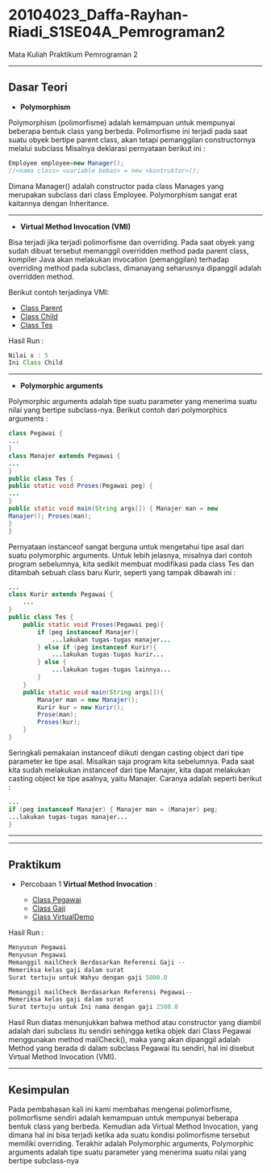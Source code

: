 # 20104023_Daffa-Rayhan-Riadi_S1SE04A_Pemrograman2
Mata Kuliah Praktikum Pemrograman 2

---

## Dasar Teori
* **Polymorphism**

Polymorphism (polimorfisme) adalah kemampuan untuk mempunyai beberapa bentuk class yang berbeda. Polimorfisme ini terjadi pada saat suatu obyek bertipe parent class, akan tetapi pemanggilan constructornya melalui subclass Misalnya deklarasi pernyataan berikut ini :
````java
Employee employee=new Manager();
//<nama class> <variable bebas> = new <kontruktor>();
````
Dimana Manager() adalah constructor pada class Manages yang merupakan subclass dari class Employee. Polymorphism sangat erat kaitannya dengan Inheritance.

---


* **Virtual Method Invocation (VMI)**

Bisa terjadi jika terjadi polimorfisme dan overriding. Pada saat obyek yang sudah dibuat tersebut memanggil overridden method pada parent class, kompiler Java akan melakukan invocation (pemanggilan) terhadap overriding method pada subclass, dimanayang seharusnya dipanggil adalah overridden method. 

Berikut contoh terjadinya VMI:
  * [Class Parent](https://github.com/Daffarr/20104023_Daffa-Rayhan-Riadi_S1SE04A_Pemrograman2/blob/modul8/src/Modul8/Percobaan/Parent.java)
  * [Class Child](https://github.com/Daffarr/20104023_Daffa-Rayhan-Riadi_S1SE04A_Pemrograman2/blob/modul8/src/Modul8/Percobaan/Child.java)
  * [Class Tes](https://github.com/Daffarr/20104023_Daffa-Rayhan-Riadi_S1SE04A_Pemrograman2/blob/modul8/src/Modul8/Percobaan/Tes.java)

  Hasil Run : 
````java
Nilai x : 5
Ini Class Child
````
---
* **Polymorphic arguments**
  
Polymorphic arguments adalah tipe suatu parameter yang menerima suatu nilai yang bertipe subclass-nya. Berikut contoh dari polymorphics arguments :
````java
class Pegawai {
...
}
class Manajer extends Pegawai {
...
}
public class Tes {
public static void Proses(Pegawai peg) {
...
}
public static void main(String args[]) { Manajer man = new
Manajer(); Proses(man);
}
}
````
Pernyataan instanceof sangat berguna untuk mengetahui tipe asal dari suatu polymorphic arguments. Untuk lebih jelasnya, misalnya dari contoh program sebelumnya, kita sedikit membuat modifikasi pada class Tes dan ditambah sebuah class baru Kurir, seperti yang tampak dibawah ini :
````java
...
class Kurir extends Pegawai {
    ...
}
public class Tes {
    public static void Proses(Pegawai peg){
        if (peg instanceof Manajer){
            ...lakukan tugas-tugas manajer...
        } else if (peg instanceof Kurir){
            ...lakukan tugas-tugas kurir...
        } else {
            ...lakukan tugas-tugas lainnya...
        }
    }
    public static void main(String args[]){
        Manajer man = new Manajer();
        Kurir kur = new Kurir();
        Prose(man);
        Proses(kur);
    }
}
````
Seringkali pemakaian instanceof diikuti dengan casting object dari tipe parameter ke tipe asal. Misalkan saja program kita sebelumnya. Pada saat kita sudah melakukan instanceof dari tipe Manajer, kita dapat melakukan casting object ke tipe asalnya, yaitu Manajer. Caranya adalah seperti berikut :
````java
...
if (peg instanceof Manajer) { Manajer man = (Manajer) peg;
...lakukan tugas-tugas manajer...
}
````
---
<hr>

## Praktikum
* Percobaan 1 **Virtual Method Invocation** :

    * [Class Pegawai](https://github.com/Daffarr/20104023_Daffa-Rayhan-Riadi_S1SE04A_Pemrograman2/blob/modul8/src/Modul8/Latihan/Pegawai.java)
    * [Class Gaji](https://github.com/Daffarr/20104023_Daffa-Rayhan-Riadi_S1SE04A_Pemrograman2/blob/modul8/src/Modul8/Latihan/Gaji.java)
    * [Class VirtualDemo](https://github.com/Daffarr/20104023_Daffa-Rayhan-Riadi_S1SE04A_Pemrograman2/blob/modul8/src/Modul8/Latihan/VirtualDemo.java)

Hasil Run : 
````java
Menyusun Pegawai
Menyusun Pegawai
Memanggil mailCheck Berdasarkan Referensi Gaji --
Memeriksa kelas gaji dalam surat 
Surat tertuju untuk Wahyu dengan gaji 5000.0

Memanggil mailCheck Berdasarkan Referensi Pegawai--
Memeriksa kelas gaji dalam surat 
Surat tertuju untuk Ini nama dengan gaji 2500.0
````

Hasil Run diatas menunjukkan bahwa method atau constructor yang diambil adalah dari subclass itu sendiri sehingga ketika objek dari Class Pegawai menggunakan method mailCheck(), maka yang akan dipanggil adalah Method yang berada di dalam subclass Pegawai itu sendiri, hal ini disebut Virtual Method Invocation (VMI). 
<hr>

## Kesimpulan

Pada pembahasan kali ini kami membahas mengenai polimorfisme, polimorfisme sendiri adalah kemampuan untuk mempunyai beberapa bentuk class yang berbeda. Kemudian ada Virtual Method Invocation, yang dimana hal ini bisa terjadi ketika ada suatu kondisi polimorfisme tersebut memiliki overriding. Terakhir adalah Polymorphic arguments, Polymorphic arguments adalah tipe suatu parameter yang menerima suatu nilai yang bertipe subclass-nya

